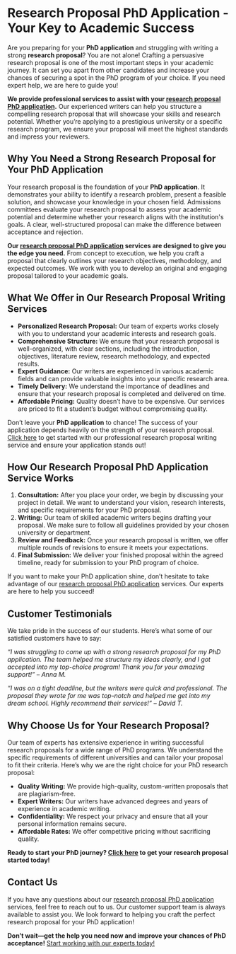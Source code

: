 # Research Proposal PhD Application - Your Key to Academic Success

Are you preparing for your **PhD application** and struggling with writing a strong **research proposal**? You are not alone! Crafting a persuasive research proposal is one of the most important steps in your academic journey. It can set you apart from other candidates and increase your chances of securing a spot in the PhD program of your choice. If you need expert help, we are here to guide you!

**We provide professional services to assist with your [research proposal PhD application](https://tinyurl.com/topessay?keyword=research+proposal+phd+application).** Our experienced writers can help you structure a compelling research proposal that will showcase your skills and research potential. Whether you’re applying to a prestigious university or a specific research program, we ensure your proposal will meet the highest standards and impress your reviewers.

## Why You Need a Strong Research Proposal for Your PhD Application

Your research proposal is the foundation of your **PhD application**. It demonstrates your ability to identify a research problem, present a feasible solution, and showcase your knowledge in your chosen field. Admissions committees evaluate your research proposal to assess your academic potential and determine whether your research aligns with the institution's goals. A clear, well-structured proposal can make the difference between acceptance and rejection.

**Our [research proposal PhD application](https://tinyurl.com/topessay?keyword=research+proposal+phd+application) services are designed to give you the edge you need.** From concept to execution, we help you craft a proposal that clearly outlines your research objectives, methodology, and expected outcomes. We work with you to develop an original and engaging proposal tailored to your academic goals.

## What We Offer in Our Research Proposal Writing Services

- **Personalized Research Proposal:** Our team of experts works closely with you to understand your academic interests and research goals.
- **Comprehensive Structure:** We ensure that your research proposal is well-organized, with clear sections, including the introduction, objectives, literature review, research methodology, and expected results.
- **Expert Guidance:** Our writers are experienced in various academic fields and can provide valuable insights into your specific research area.
- **Timely Delivery:** We understand the importance of deadlines and ensure that your research proposal is completed and delivered on time.
- **Affordable Pricing:** Quality doesn’t have to be expensive. Our services are priced to fit a student’s budget without compromising quality.

Don’t leave your **PhD application** to chance! The success of your application depends heavily on the strength of your research proposal. [Click here](https://tinyurl.com/topessay?keyword=research+proposal+phd+application) to get started with our professional research proposal writing service and ensure your application stands out!

## How Our Research Proposal PhD Application Service Works

1. **Consultation:** After you place your order, we begin by discussing your project in detail. We want to understand your vision, research interests, and specific requirements for your PhD proposal.
2. **Writing:** Our team of skilled academic writers begins drafting your proposal. We make sure to follow all guidelines provided by your chosen university or department.
3. **Review and Feedback:** Once your research proposal is written, we offer multiple rounds of revisions to ensure it meets your expectations.
4. **Final Submission:** We deliver your finished proposal within the agreed timeline, ready for submission to your PhD program of choice.

If you want to make your PhD application shine, don’t hesitate to take advantage of our [research proposal PhD application](https://tinyurl.com/topessay?keyword=research+proposal+phd+application) services. Our experts are here to help you succeed!

## Customer Testimonials

We take pride in the success of our students. Here’s what some of our satisfied customers have to say:

_“I was struggling to come up with a strong research proposal for my PhD application. The team helped me structure my ideas clearly, and I got accepted into my top-choice program! Thank you for your amazing support!” – Anna M._

_“I was on a tight deadline, but the writers were quick and professional. The proposal they wrote for me was top-notch and helped me get into my dream school. Highly recommend their services!” – David T._

## Why Choose Us for Your Research Proposal?

Our team of experts has extensive experience in writing successful research proposals for a wide range of PhD programs. We understand the specific requirements of different universities and can tailor your proposal to fit their criteria. Here’s why we are the right choice for your PhD research proposal:

- **Quality Writing:** We provide high-quality, custom-written proposals that are plagiarism-free.
- **Expert Writers:** Our writers have advanced degrees and years of experience in academic writing.
- **Confidentiality:** We respect your privacy and ensure that all your personal information remains secure.
- **Affordable Rates:** We offer competitive pricing without sacrificing quality.

**Ready to start your PhD journey? [Click here](https://tinyurl.com/topessay?keyword=research+proposal+phd+application) to get your research proposal started today!**

## Contact Us

If you have any questions about our [research proposal PhD application](https://tinyurl.com/topessay?keyword=research+proposal+phd+application) services, feel free to reach out to us. Our customer support team is always available to assist you. We look forward to helping you craft the perfect research proposal for your PhD application!

**Don’t wait—get the help you need now and improve your chances of PhD acceptance!** [Start working with our experts today!](https://tinyurl.com/topessay?keyword=research+proposal+phd+application)
